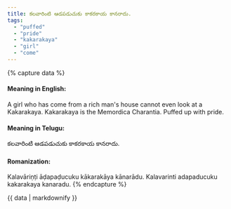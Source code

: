 ```yaml
---
title: కలవారింటి ఆడపడుచుకు కాకరకాయ కానరాదు.
tags:
  - "puffed"
  - "pride"
  - "kakarakaya"
  - "girl"
  - "come"
---
```


{% capture data %}
#### Meaning in English:
A girl who has come from a rich man's house cannot even look at a Kakarakaya.
Kakarakaya is the Memordica Charantia.
Puffed up with pride.

#### Meaning in Telugu:
కలవారింటి ఆడపడుచుకు కాకరకాయ కానరాదు.

#### Romanization:
Kalavāriṇṭi āḍapaḍucuku kākarakāya kānarādu.
Kalavarinti adapaducuku kakarakaya kanaradu.
{% endcapture %}

{{ data | markdownify }}

